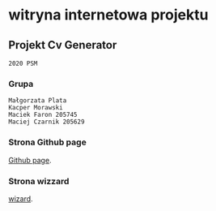 #  witryna internetowa projektu

## Projekt Cv Generator
```
2020 PSM
```

### Grupa
```
Małgorzata Plata
Kacper Morawski
Maciek Faron 205745
Maciej Czarnik 205629
```


### Strona Github page
[Github page](https://kacpermo.github.io/PSM-Project/).


### Strona wizzard
[wizard](https://wizard.uek.krakow.pl/~s206684/).
